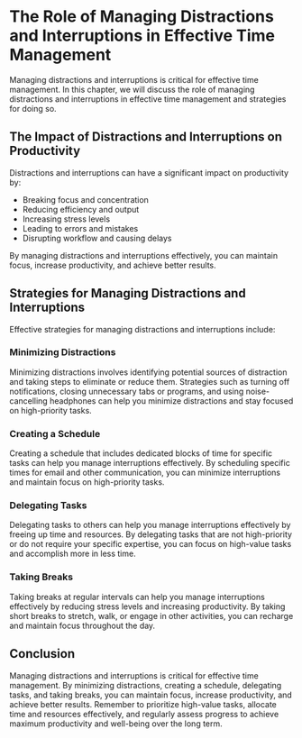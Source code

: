 The Role of Managing Distractions and Interruptions in Effective Time Management
====================================================================================================================================

Managing distractions and interruptions is critical for effective time management. In this chapter, we will discuss the role of managing distractions and interruptions in effective time management and strategies for doing so.

The Impact of Distractions and Interruptions on Productivity
------------------------------------------------------------

Distractions and interruptions can have a significant impact on productivity by:

* Breaking focus and concentration
* Reducing efficiency and output
* Increasing stress levels
* Leading to errors and mistakes
* Disrupting workflow and causing delays

By managing distractions and interruptions effectively, you can maintain focus, increase productivity, and achieve better results.

Strategies for Managing Distractions and Interruptions
------------------------------------------------------

Effective strategies for managing distractions and interruptions include:

### Minimizing Distractions

Minimizing distractions involves identifying potential sources of distraction and taking steps to eliminate or reduce them. Strategies such as turning off notifications, closing unnecessary tabs or programs, and using noise-cancelling headphones can help you minimize distractions and stay focused on high-priority tasks.

### Creating a Schedule

Creating a schedule that includes dedicated blocks of time for specific tasks can help you manage interruptions effectively. By scheduling specific times for email and other communication, you can minimize interruptions and maintain focus on high-priority tasks.

### Delegating Tasks

Delegating tasks to others can help you manage interruptions effectively by freeing up time and resources. By delegating tasks that are not high-priority or do not require your specific expertise, you can focus on high-value tasks and accomplish more in less time.

### Taking Breaks

Taking breaks at regular intervals can help you manage interruptions effectively by reducing stress levels and increasing productivity. By taking short breaks to stretch, walk, or engage in other activities, you can recharge and maintain focus throughout the day.

Conclusion
----------

Managing distractions and interruptions is critical for effective time management. By minimizing distractions, creating a schedule, delegating tasks, and taking breaks, you can maintain focus, increase productivity, and achieve better results. Remember to prioritize high-value tasks, allocate time and resources effectively, and regularly assess progress to achieve maximum productivity and well-being over the long term.

